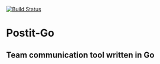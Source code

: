[![Build Status](https://travis-ci.org/dinobi/postit-go.svg?branch=develop)](https://travis-ci.org/dinobi/postit-go)


# Postit-Go
## Team communication tool written in Go